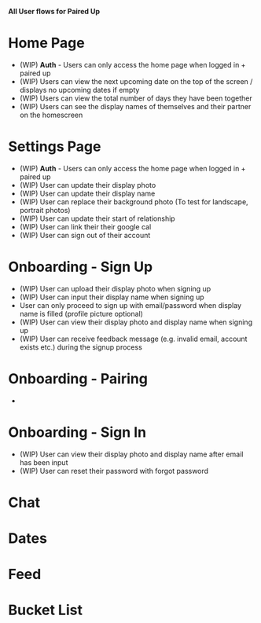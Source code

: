 **All User flows for Paired Up**

# Home Page

- (WIP) **Auth** - Users can only access the home page when logged in + paired up
- (WIP) Users can view the next upcoming date on the top of the screen / displays no upcoming dates if empty
- (WIP) Users can view the total number of days they have been together
- (WIP) Users can see the display names of themselves and their partner on the homescreen

# Settings Page

- (WIP) **Auth** - Users can only access the home page when logged in + paired up
- (WIP) User can update their display photo
- (WIP) User can update their display name
- (WIP) User can replace their background photo (To test for landscape, portrait photos)
- (WIP) User can update their start of relationship
- (WIP) User can link their their google cal
- (WIP) User can sign out of their account

# Onboarding - Sign Up

- (WIP) User can upload their display photo when signing up
- (WIP) User can input their display name when signing up
- User can only proceed to sign up with email/password when display name is filled (profile picture optional)
- (WIP) User can view their display photo and display name when signing up
- (WIP) User can receive feedback message (e.g. invalid email, account exists etc.) during the signup process

# Onboarding - Pairing

-

# Onboarding - Sign In

- (WIP) User can view their display photo and display name after email has been input
- (WIP) User can reset their password with forgot password

# Chat

# Dates

# Feed

# Bucket List
